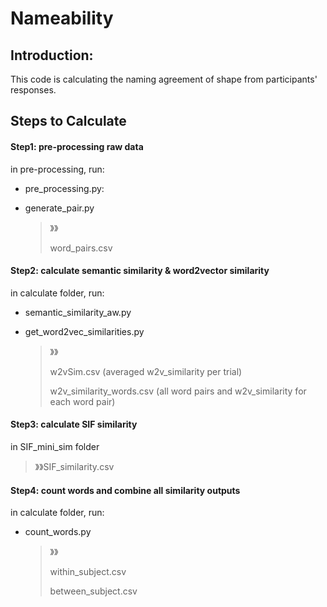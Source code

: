 # Nameability

## Introduction:

This code is calculating the naming agreement of shape from participants' responses. 



## Steps to Calculate

#### Step1: pre-processing raw data

in pre-processing, run:

- pre_processing.py:

- generate_pair.py

  > 》》
  >
  > word_pairs.csv



#### Step2: calculate semantic similarity & word2vector similarity

in calculate folder, run:

- semantic_similarity_aw.py

- get_word2vec_similarities.py

  > 》》
  >
  > w2vSim.csv (averaged w2v_similarity per trial)
  >
  > w2v_similarity_words.csv (all word pairs and w2v_similarity for each word pair)



#### Step3: calculate SIF similarity

in SIF_mini_sim folder

> 》》SIF_similarity.csv



#### Step4: count words and combine all similarity outputs

in calculate folder, run:

- count_words.py

  >》》
  >
  >within_subject.csv
  >
  >between_subject.csv

  ​




